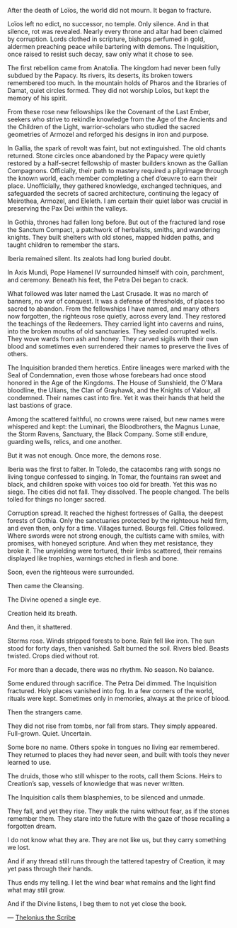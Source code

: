 After the death of Loïos, the world did not mourn. It began to fracture.

Loïos left no edict, no successor, no temple. Only silence. And in that silence, rot was revealed. Nearly every throne and altar had been claimed by corruption. Lords clothed in scripture, bishops perfumed in gold, aldermen preaching peace while bartering with demons. The Inquisition, once raised to resist such decay, saw only what it chose to see.

The first rebellion came from Anatolia. The kingdom had never been fully subdued by the Papacy. Its rivers, its deserts, its broken towers remembered too much. In the mountain holds of Pharos and the libraries of Damat, quiet circles formed. They did not worship Loïos, but kept the memory of his spirit.

From these rose new fellowships like the Covenant of the Last Ember, seekers who strive to rekindle knowledge from the Age of the Ancients and the Children of the Light, warrior-scholars who studied the sacred geometries of Armozel and reforged his designs in iron and purpose.

In Gallia, the spark of revolt was faint, but not extinguished. The old chants returned. Stone circles once abandoned by the Papacy were quietly restored by a half-secret fellowship of master builders known as the Gallian Compagnons. Officially, their path to mastery required a pilgrimage through the known world, each member completing a chef d’œuvre to earn their place. Unofficially, they gathered knowledge, exchanged techniques, and safeguarded the secrets of sacred architecture, continuing the legacy of Meirothea, Armozel, and Eleleth. I am certain their quiet labor was crucial in preserving the Pax Dei within the valleys.

In Gothia, thrones had fallen long before. But out of the fractured land rose the Sanctum Compact, a patchwork of herbalists, smiths, and wandering knights. They built shelters with old stones, mapped hidden paths, and taught children to remember the stars.

Iberia remained silent. Its zealots had long buried doubt.

In Axis Mundi, Pope Hamenel IV surrounded himself with coin, parchment, and ceremony. Beneath his feet, the Petra Dei began to crack.

What followed was later named the Last Crusade. It was no march of banners, no war of conquest. It was a defense of thresholds, of places too sacred to abandon.
From the fellowships I have named, and many others now forgotten, the righteous rose quietly, across every land. They restored the teachings of the Redeemers. They carried light into caverns and ruins, into the broken mouths of old sanctuaries. They sealed corrupted wells. They wove wards from ash and honey. They carved sigils with their own blood and sometimes even surrendered their names to preserve the lives of others.

The Inquisition branded them heretics. Entire lineages were marked with the Seal of Condemnation, even those whose forebears had once stood honored in the Age of the Kingdoms. The House of Sunshield, the O'Mara bloodline, the Ulians, the Clan of Grayhawk, and the Knights of Valour, all condemned. Their names cast into fire. Yet it was their hands that held the last bastions of grace.

Among the scattered faithful, no crowns were raised, but new names were whispered and kept: the Luminari, the Bloodbrothers, the Magnus Lunae, the Storm Ravens, Sanctuary, the Black Company. Some still endure, guarding wells, relics, and one another.

But it was not enough. Once more, the demons rose.

Iberia was the first to falter. In Toledo, the catacombs rang with songs no living tongue confessed to singing. In Tomar, the fountains ran sweet and black, and children spoke with voices too old for breath. Yet this was no siege. The cities did not fall. They dissolved. The people changed. The bells tolled for things no longer sacred.

Corruption spread. It reached the highest fortresses of Gallia, the deepest forests of Gothia. Only the sanctuaries protected by the righteous held firm, and even then, only for a time. Villages turned. Bourgs fell. Cities followed. Where swords were not strong enough, the cultists came with smiles, with promises, with honeyed scripture. And when they met resistance, they broke it. The unyielding were tortured, their limbs scattered, their remains displayed like trophies, warnings etched in flesh and bone.

Soon, even the righteous were surrounded.

Then came the Cleansing.

The Divine opened a single eye.

Creation held its breath.

And then, it shattered.

Storms rose. Winds stripped forests to bone. Rain fell like iron. The sun stood for forty days, then vanished. Salt burned the soil. Rivers bled. Beasts twisted. Crops died without rot.

For more than a decade, there was no rhythm. No season. No balance.

Some endured through sacrifice. The Petra Dei dimmed. The Inquisition fractured. Holy places vanished into fog. In a few corners of the world, rituals were kept. Sometimes only in memories, always at the price of blood.

Then the strangers came.

They did not rise from tombs, nor fall from stars. They simply appeared. Full-grown. Quiet. Uncertain.

Some bore no name. Others spoke in tongues no living ear remembered. They returned to places they had never seen, and built with tools they never learned to use.

The druids, those who still whisper to the roots, call them Scions. Heirs to Creation’s sap, vessels of knowledge that was never written.

The Inquisition calls them blasphemies, to be silenced and unmade.

They fall, and yet they rise. They walk the ruins without fear, as if the stones remember them. They stare into the future with the gaze of those recalling a forgotten dream.

I do not know what they are. They are not like us, but they carry something we lost.

And if any thread still runs through the tattered tapestry of Creation, it may yet pass through their hands.

Thus ends my telling. I let the wind bear what remains and the light find what may still grow.

And if the Divine listens, I beg them to not yet close the book.

— [Thelonius the Scribe](lore.html?category=Known%20Figures&item=thelonius-the-scribe)